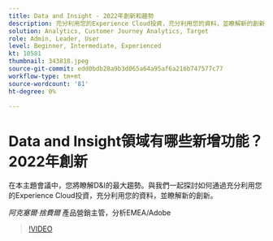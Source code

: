 ```yaml
---
title: Data and Insight - 2022年創新和趨勢
description: 充分利用您的Experience Cloud投資，充分利用您的資料，並瞭解新的創新。
solution: Analytics, Customer Journey Analytics, Target
role: Admin, Leader, User
level: Beginner, Intermediate, Experienced
kt: 10581
thumbnail: 343818.jpeg
source-git-commit: edd0bdb28a9b3d065a64a95af6a216b747577c77
workflow-type: tm+mt
source-wordcount: '81'
ht-degree: 0%

---
```


# Data and Insight領域有哪些新增功能？ 2022年創新

在本主題會議中，您將瞭解D&amp;I的最大趨勢。與我們一起探討如何通過充分利用您的Experience Cloud投資，充分利用您的資料，並瞭解新的創新。

*阿克塞爾·捨費爾* 產品營銷主管，分析EMEA/Adobe

>[!VIDEO](https://video.tv.adobe.com/v/343818/?quality=12&learn=on)
